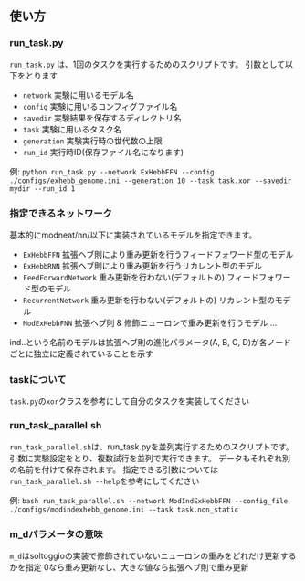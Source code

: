 ## 使い方

### run\_task.py
`run_task.py` は、1回のタスクを実行するためのスクリプトです。
引数として以下をとります
- `network` 実験に用いるモデル名
- `config` 実験に用いるコンフィグファイル名
- `savedir` 実験結果を保存するディレクトリ名
- `task` 実験に用いるタスク名
- `generation` 実験実行時の世代数の上限
- `run_id` 実行時ID(保存ファイル名になります)

例: `python run_task.py --network ExHebbFFN --config ./configs/exhebb_genome.ini --generation 10 --task task.xor --savedir mydir --run_id 1 `

### 指定できるネットワーク
基本的にmodneat/nn/以下に実装されているモデルを指定できます。
- `ExHebbFFN` 拡張ヘブ則により重み更新を行うフィードフォワード型のモデル
- `ExHebbRNN` 拡張ヘブ則により重み更新を行うリカレント型のモデル
- `FeedForwardNetwork` 重み更新を行わない(デフォルトの) フィードフォワード型のモデル
- `RecurrentNetwork` 重み更新を行わない(デフォルトの) リカレント型のモデル
- `ModExHebbFNN` 拡張ヘブ則 & 修飾ニューロンで重み更新を行うモデル
...

ind..という名前のモデルは拡張ヘブ則の進化パラメータ(A, B, C, D)が各ノードごとに独立に定義されていることを示す

### taskについて
`task.py`の`xor`クラスを参考にして自分のタスクを実装してください

### run\_task\_parallel.sh
`run_task_parallel.sh`は、run\_task.pyを並列実行するためのスクリプトです。
引数に実験設定をとり、複数試行を並列で実行できます。
データもそれぞれ別の名前を付けて保存されます。
指定できる引数については`run_task_parallel.sh --help`を参考にしてください

例: `bash run_task_parallel.sh --network ModIndExHebbFFN --config_file ./configs/modindexhebb_genome.ini --task task.non_static`

### m\_dパラメータの意味
`m_d`はsoltoggioの実装で修飾されていないニューロンの重みをどれだけ更新するかを指定
0なら重み更新なし、大きな値なら拡張ヘブ則で重み更新
